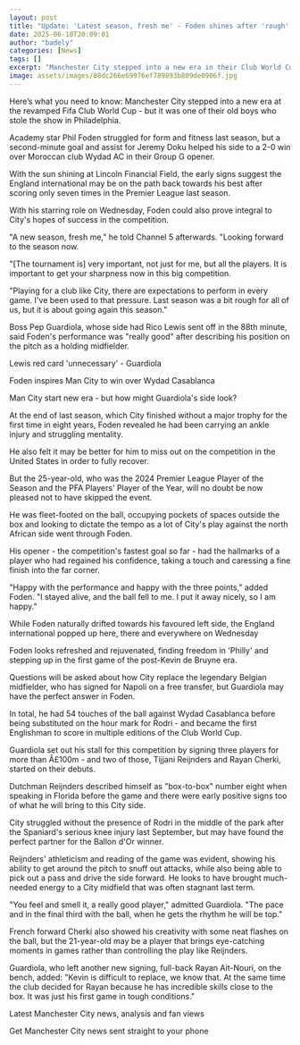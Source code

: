 ```yaml
---
layout: post
title: "Update: 'Latest season, fresh me' - Foden shines after 'rough' ride"
date: 2025-06-18T20:09:01
author: "badely"
categories: [News]
tags: []
excerpt: "Manchester City stepped into a new era in their Club World Cup opener - but it was their old boy Phil Foden who stole the show."
image: assets/images/08dc266e69976ef789893b809de0906f.jpg
---
```


Here’s what you need to know: Manchester City stepped into a new era at the revamped Fifa Club World Cup - but it was one of their old boys who stole the show in Philadelphia.

Academy star Phil Foden struggled for form and fitness last season, but a second-minute goal and assist for Jeremy Doku helped his side to a 2-0 win over Moroccan club Wydad AC in their Group G opener.

With the sun shining at Lincoln Financial Field, the early signs suggest the England international may be on the path back towards his best after scoring only seven times in the Premier League last season.

With his starring role on Wednesday, Foden could also prove integral to City's hopes of success in the competition.

"A new season, fresh me," he told Channel 5 afterwards. "Looking forward to the season now.

"[The tournament is] very important, not just for me, but all the players. It is important to get your sharpness now in this big competition.

"Playing for a club like City, there are expectations to perform in every game. I've been used to that pressure. Last season was a bit rough for all of us, but it is about going again this season."

Boss Pep Guardiola, whose side had Rico Lewis sent off in the 88th minute, said Foden's performance was "really good" after describing his position on the pitch as a holding midfielder.

Lewis red card 'unnecessary' - Guardiola

Foden inspires Man City to win over Wydad Casablanca

Man City start new era - but how might Guardiola's side look?

At the end of last season, which City finished without a major trophy for the first time in eight years, Foden revealed he had been carrying an ankle injury and struggling mentality.

He also felt it may be better for him to miss out on the competition in the United States in order to fully recover.

But the 25-year-old, who was the 2024 Premier League Player of the Season and the PFA Players' Player of the Year, will no doubt be now pleased not to have skipped the event.

He was fleet-footed on the ball, occupying pockets of spaces outside the box and looking to dictate the tempo as a lot of City's play against the north African side went through Foden.

His opener - the competition's fastest goal so far - had the hallmarks of a player who had regained his confidence, taking a touch and caressing a fine finish into the far corner.

"Happy with the performance and happy with the three points," added Foden. "I stayed alive, and the ball fell to me. I put it away nicely, so I am happy."

While Foden naturally drifted towards his favoured left side, the England international popped up here, there and everywhere on Wednesday

Foden looks refreshed and rejuvenated, finding freedom in 'Philly' and stepping up in the first game of the post-Kevin de Bruyne era.

Questions will be asked about how City replace the legendary Belgian midfielder, who has signed for Napoli on a free transfer, but Guardiola may have the perfect answer in Foden.

In total, he had 54 touches of the ball against Wydad Casablanca before being substituted on the hour mark for Rodri - and became the first Englishman to score in multiple editions of the Club World Cup.

Guardiola set out his stall for this competition by signing three players for more than Â£100m - and two of those, Tijjani Reijnders and Rayan Cherki, started on their debuts.

Dutchman Reijnders described himself as "box-to-box" number eight when speaking in Florida before the game and there were early positive signs too of what he will bring to this City side.

City struggled without the presence of Rodri in the middle of the park after the Spaniard's serious knee injury last September, but may have found the perfect partner for the Ballon d'Or winner.

Reijnders' athleticism and reading of the game was evident, showing his ability to get around the pitch to snuff out attacks, while also being able to pick out a pass and drive the side forward. He looks to have brought much-needed energy to a City midfield that was often stagnant last term.

"You feel and smell it, a really good player," admitted Guardiola. "The pace and in the final third with the ball, when he gets the rhythm he will be top."

French forward Cherki also showed his creativity with some neat flashes on the ball, but the 21-year-old may be a player that brings eye-catching moments in games rather than controlling the play like Reijnders.

Guardiola, who left another new signing, full-back Rayan Ait-Nouri, on the bench, added: "Kevin is difficult to replace, we know that. At the same time the club decided for Rayan because he has incredible skills close to the box. It was just his first game in tough conditions."

Latest Manchester City news, analysis and fan views

Get Manchester City news sent straight to your phone

